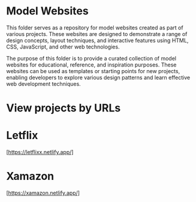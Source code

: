 # Model Websites

This folder serves as a repository for model websites created as part of various projects. 
These websites are designed to demonstrate a range of design concepts, layout techniques, and interactive features using HTML, CSS, JavaScript, and other web technologies.

The purpose of this folder is to provide a curated collection of model websites for educational, reference, and inspiration purposes. 
These websites can be used as templates or starting points for new projects, enabling developers to explore various design patterns and learn effective web development techniques.

# View projects by URLs

# Letflix

[https://letflixx.netlify.app/]

# Xamazon

[https://xamazon.netlify.app/]
